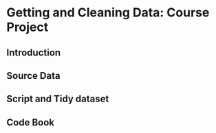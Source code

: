 # Getting and Cleaning Data: Course Project
## Introduction
## Source Data
## Script and Tidy dataset
## Code Book
